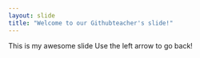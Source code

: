 ```yaml
---
layout: slide
title: "Welcome to our Githubteacher's slide!"
---
```

This is my awesome slide
Use the left arrow to go back!